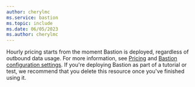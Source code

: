 ```yaml
---
author: cherylmc
ms.service: bastion
ms.topic: include
ms.date: 06/05/2023
ms.author: cherylmc
---
```


Hourly pricing starts from the moment Bastion is deployed, regardless of outbound data usage. For more information, see [Pricing](https://azure.microsoft.com/pricing/details/azure-bastion/) and [Bastion configuration settings](../articles/bastion/configuration-settings.md). If you're deploying Bastion as part of a tutorial or test, we recommend that you delete this resource once you've finished using it.